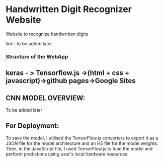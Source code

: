 # Handwritten Digit Recognizer Website
 Website to recognize handwritten digits


link : to be added later 
<br>
<h3>Structure of the WebApp</h3>
<h2> keras - > Tensorflow.js ->(html + css + javascript)->github pages->Google Sites</h1>
  
 <h2>CNN MODEL OVERVIEW:</h2>
To be added later

<h2>For Deployment:</h2>

To save the model, I utilised the TensorFlow.js converters to export it as a JSON file for the model architecture and an H5 file for the model weights. Then, in the JavaScript file, I used TensorFlow.js to load the model and perform predictions using user's local hardware resources. 

